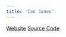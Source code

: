 ```yaml
---
title: 'Ian Jones'
---
```


[Website](ianjones.us)
[Source Code](https://github.com/theianjones/blog)
